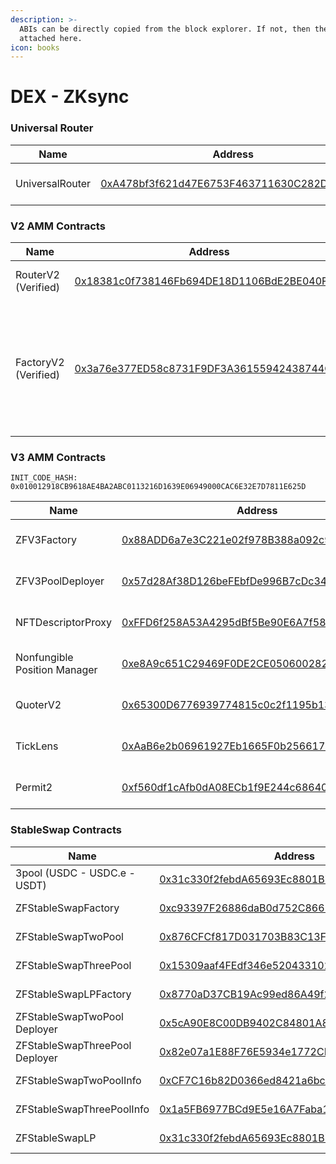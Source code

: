 ```yaml
---
description: >-
  ABIs can be directly copied from the block explorer. If not, then they are
  attached here.
icon: books
---
```


# DEX - ZKsync

### Universal Router

<table data-full-width="false"><thead><tr><th>Name</th><th>Address</th><th>Owner</th></tr></thead><tbody><tr><td>UniversalRouter</td><td><a href="https://era.zksync.network/address/0xA478bf3f621d47E6753F463711630C282D2803aB#code">0xA478bf3f621d47E6753F463711630C282D2803aB</a></td><td><a href="https://app.safe.global/settings/setup?safe=zksync:0x0D64C4eb0547C1F51b78Fb1A53583dC9042238C0">Multisig Core Wallet</a></td></tr></tbody></table>

### V2 AMM Contracts

<table data-full-width="false"><thead><tr><th>Name</th><th>Address</th><th>Owner</th></tr></thead><tbody><tr><td>RouterV2 (Verified)</td><td><a href="https://era.zksync.network/address/0x18381c0f738146Fb694DE18D1106BdE2BE040Fa4#code">0x18381c0f738146Fb694DE18D1106BdE2BE040Fa4</a></td><td>No contract owner</td></tr><tr><td>FactoryV2 (Verified)</td><td><a href="https://era.zksync.network/address/0x3a76e377ED58c8731F9DF3A36155942438744Ce3#code">0x3a76e377ED58c8731F9DF3A36155942438744Ce3</a></td><td><p>No contract owner</p><p>Fee Setter:  <a href="https://era.zksync.network/address/0x97F03B2F6246Da8ff336f37ad3b047f7C3f74E59#code">Timelock Core 48 hours</a></p></td></tr></tbody></table>

### V3 AMM Contracts

`INIT_CODE_HASH: 0x010012918CB9618AE4BA2ABC0113216D1639E06949000CAC6E32E7D7811E625D`

<table data-full-width="false"><thead><tr><th>Name</th><th>Address</th><th>Owner</th></tr></thead><tbody><tr><td>ZFV3Factory</td><td><a href="https://era.zksync.network/address/0x88ADD6a7e3C221e02f978B388a092c9FD8cd7850#code">0x88ADD6a7e3C221e02f978B388a092c9FD8cd7850</a></td><td><a href="https://app.safe.global/settings/setup?safe=zksync:0x0D64C4eb0547C1F51b78Fb1A53583dC9042238C0">Multisig Core Wallet</a></td></tr><tr><td>ZFV3PoolDeployer</td><td><a href="https://era.zksync.network/address/0x57d28af38d126befebfde996b7cdc34d58ad4cfb#code">0x57d28Af38D126beFEbfDe996B7cDc34d58Ad4CFB</a></td><td>No contract owner</td></tr><tr><td>NFTDescriptorProxy</td><td><a href="https://era.zksync.network/address/0xffd6f258a53a4295dbf5be90e6a7f58aef2d38f7#code">0xFFD6f258A53A4295dBf5Be90E6A7f58AEF2d38F7</a></td><td>No contract owner</td></tr><tr><td>Nonfungible Position Manager</td><td><a href="https://era.zksync.network/address/0xe8A9c651C29469F0DE2CE0506002828A7E683860#code">0xe8A9c651C29469F0DE2CE0506002828A7E683860</a></td><td>No contract owner</td></tr><tr><td>QuoterV2</td><td><a href="https://era.zksync.network/address/0x65300D6776939774815c0c2f1195b13254586a0F#code">0x65300D6776939774815c0c2f1195b13254586a0F</a></td><td>No contract owner</td></tr><tr><td>TickLens</td><td><a href="https://era.zksync.network/address/0xAaB6e2b06961927Eb1665F0b2566170c71be50d3#code">0xAaB6e2b06961927Eb1665F0b2566170c71be50d3</a></td><td>No contract owner</td></tr><tr><td>Permit2</td><td><a href="https://era.zksync.network/address/0xf560df1cAfb0dA08ECb1f9E244c68640b701E53E#code">0xf560df1cAfb0dA08ECb1f9E244c68640b701E53E</a></td><td>No contract owner</td></tr></tbody></table>

### StableSwap Contracts

<table data-full-width="false"><thead><tr><th>Name</th><th>Address</th><th>Owner</th></tr></thead><tbody><tr><td>3pool (USDC - USDC.e - USDT)</td><td><a href="https://era.zksync.network/address/0x31c330f2febdA65693Ec8801B77A93c6D1F479e4">0x31c330f2febdA65693Ec8801B77A93c6D1F479e4</a></td><td>No contract owner</td></tr><tr><td>ZFStableSwapFactory</td><td><a href="https://era.zksync.network/address/0xc93397F26886daB0d752C86612C78dbd2C1d5a59#code">0xc93397F26886daB0d752C86612C78dbd2C1d5a59</a></td><td><a href="https://app.safe.global/settings/setup?safe=zksync:0x0D64C4eb0547C1F51b78Fb1A53583dC9042238C0">Multisig Core Wallet</a></td></tr><tr><td>ZFStableSwapTwoPool</td><td><a href="https://era.zksync.network/address/0x876CFCf817D031703B83C13FE0e7838E8C5aaBca#code">0x876CFCf817D031703B83C13FE0e7838E8C5aaBca</a></td><td><a href="https://app.safe.global/settings/setup?safe=zksync:0x0D64C4eb0547C1F51b78Fb1A53583dC9042238C0">Multisig Core Wallet</a></td></tr><tr><td>ZFStableSwapThreePool </td><td><a href="https://era.zksync.network/address/0x15309aaf4FEdf346e5204331027b4eF7b75b1Dd7#code">0x15309aaf4FEdf346e5204331027b4eF7b75b1Dd7</a></td><td><a href="https://app.safe.global/settings/setup?safe=zksync:0x0D64C4eb0547C1F51b78Fb1A53583dC9042238C0">Multisig Core Wallet</a></td></tr><tr><td>ZFStableSwapLPFactory </td><td><a href="https://era.zksync.network/address/0x8770aD37CB19Ac99ed86A49f2982592C323c17bE#code">0x8770aD37CB19Ac99ed86A49f2982592C323c17bE</a></td><td><a href="https://era.zksync.network/address/0xc93397F26886daB0d752C86612C78dbd2C1d5a59#code">ZFStableSwap Factory </a></td></tr><tr><td>ZFStableSwapTwoPool Deployer</td><td><a href="https://era.zksync.network/address/0x5cA90E8C00DB9402C84801A83f1fD24DDDa72C20#code">0x5cA90E8C00DB9402C84801A83f1fD24DDDa72C20</a></td><td><a href="https://era.zksync.network/address/0xc93397F26886daB0d752C86612C78dbd2C1d5a59#code">ZFStableSwap Factory</a></td></tr><tr><td>ZFStableSwapThreePool Deployer</td><td><a href="https://era.zksync.network/address/0x82e07a1E88F76E5934e1772CFd2A6ABcE1d6bf11#code">0x82e07a1E88F76E5934e1772CFd2A6ABcE1d6bf11</a></td><td><a href="https://era.zksync.network/address/0xc93397F26886daB0d752C86612C78dbd2C1d5a59#code">ZFStableSwap Factory</a></td></tr><tr><td>ZFStableSwapTwoPoolInfo</td><td><a href="https://era.zksync.network/address/0xCF7C16b82D0366ed8421a6bc71a56b97D7E5FF35#code">0xCF7C16b82D0366ed8421a6bc71a56b97D7E5FF35</a></td><td>No contract owner</td></tr><tr><td>ZFStableSwapThreePoolInfo</td><td><a href="https://era.zksync.network/address/0x1a5FB6977BCd9E5e16A7Faba15134a1A6CA4A0C9#code">0x1a5FB6977BCd9E5e16A7Faba15134a1A6CA4A0C9</a></td><td>No contract owner</td></tr><tr><td>ZFStableSwapLP</td><td><a href="https://era.zksync.network/address/0x31c330f2febdA65693Ec8801B77A93c6D1F479e4#code">0x31c330f2febdA65693Ec8801B77A93c6D1F479e4</a></td><td>No contract owner</td></tr></tbody></table>

